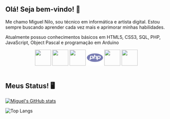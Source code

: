<h2><strong>Olá! Seja bem-vindo! 📌</strong></h2>
<p>Me chamo Miguel Nilo, sou técnico em informática e artista digital. Estou sempre buscando aprender cada vez mais e aprimorar minhas habilidades.</p>
<p>Atualmente possuo conhecimentos básicos em HTML5, CSS3, SQL, PHP, JavaScript, Object Pascal e programação em Arduino</p>
<div align="center">
    <img src="https://cdn.jsdelivr.net/gh/devicons/devicon/icons/html5/html5-original-wordmark.svg" width="50" height="50"/>
    <img src="https://cdn.jsdelivr.net/gh/devicons/devicon/icons/css3/css3-original-wordmark.svg" width="50" height="50"/>
    <img src="https://cdn.jsdelivr.net/gh/devicons/devicon/icons/mysql/mysql-original.svg" width="50" height="50"/>
    <img src="https://github.com/devicons/devicon/blob/v2.15.1/icons/php/php-plain.svg" width="50" height="50"/>
    <img src="https://cdn.jsdelivr.net/gh/devicons/devicon/icons/javascript/javascript-original.svg" width="50" height="50" />
    <img src="https://cdn.jsdelivr.net/gh/devicons/devicon/icons/arduino/arduino-original-wordmark.svg" width="50" height="50"/>
</div><br/>

<h2><strong>Meus Status! 🖥️</strong></h2>

[![Miguel's GitHub stats](https://github-readme-stats.vercel.app/api?username=MiguelNilo&show_icons=true&theme=merko)](https://github.com/MiguelMevil/github-readme-stats)

![Top Langs](https://github-readme-stats.vercel.app/api/top-langs/?username=MiguelNilo&theme=merko)
